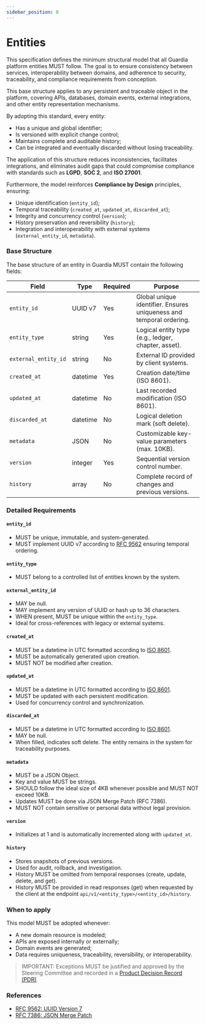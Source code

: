 ```yaml
---
sidebar_position: 0
---
```


# Entities

This specification defines the minimum structural model that all Guardia platform entities MUST follow. The goal is to ensure consistency between services, interoperability between domains, and adherence to security, traceability, and compliance requirements from conception.

This base structure applies to any persistent and traceable object in the platform, covering APIs, databases, domain events, external integrations, and other entity representation mechanisms.

By adopting this standard, every entity:
- Has a unique and global identifier;
- Is versioned with explicit change control;
- Maintains complete and auditable history;
- Can be integrated and eventually discarded without losing traceability.

The application of this structure reduces inconsistencies, facilitates integrations, and eliminates audit gaps that could compromise compliance with standards such as **LGPD**, **SOC 2**, and **ISO 27001**.

Furthermore, the model reinforces **Compliance by Design** principles, ensuring:
- Unique identification (`entity_id`);
- Temporal traceability (`created_at`, `updated_at`, `discarded_at`);
- Integrity and concurrency control (`version`);
- History preservation and reversibility (`history`);
- Integration and interoperability with external systems (`external_entity_id`, `metadata`).

### Base Structure

The base structure of an entity in Guardia MUST contain the following fields:

| Field                | Type         | Required | Purpose                                                                 |
|----------------------|--------------|----------|---------------------------------------------------------------------------|
| `entity_id`          | UUID v7      | Yes      | Global unique identifier. Ensures uniqueness and temporal ordering.       |
| `entity_type`        | string       | Yes      | Logical entity type (e.g., ledger, chapter, asset).                      |
| `external_entity_id` | string       | No       | External ID provided by client systems.                               |
| `created_at`         | datetime     | Yes      | Creation date/time (ISO 8601).                                          |
| `updated_at`         | datetime     | No       | Last recorded modification (ISO 8601).                                   |
| `discarded_at`       | datetime     | No       | Logical deletion mark (soft delete).                                   |
| `metadata`           | JSON         | No       | Customizable key-value parameters (max. 10KB).          |
| `version`            | integer      | Yes      | Sequential version control number.                                  |
| `history`            | array        | No       | Complete record of changes and previous versions.                     |

### Detailed Requirements

#### `entity_id`
- MUST be unique, immutable, and system-generated.
- MUST implement UUID v7 according to [RFC 9562](https://datatracker.ietf.org/doc/html/rfc9562#name-uuid-version-7) ensuring temporal ordering.

#### `entity_type`
- MUST belong to a controlled list of entities known by the system.

#### `external_entity_id`
- MAY be null.
- MAY implement any version of UUID or hash up to 36 characters.
- WHEN present, MUST be unique within the `entity_type`.
- Ideal for cross-references with legacy or external systems.

#### `created_at`
- MUST be a datetime in UTC formatted according to [ISO 8601](https://en.wikipedia.org/wiki/ISO_8601).
- MUST be automatically generated upon creation.
- MUST NOT be modified after creation.

#### `updated_at`
- MUST be a datetime in UTC formatted according to [ISO 8601](https://en.wikipedia.org/wiki/ISO_8601).
- MUST be updated with each persistent modification.
- Used for concurrency control and synchronization.

#### `discarded_at`
- MUST be a datetime in UTC formatted according to [ISO 8601](https://en.wikipedia.org/wiki/ISO_8601).
- MAY be null.
- When filled, indicates soft delete. The entity remains in the system for traceability purposes.

#### `metadata`
- MUST be a JSON Object.
- Key and value MUST be strings.
- SHOULD follow the ideal size of 4KB whenever possible and MUST NOT exceed 10KB.
- Updates MUST be done via JSON Merge Patch (RFC 7386).
- MUST NOT contain sensitive or personal data without legal provision.

#### `version`
- Initializes at 1 and is automatically incremented along with `updated_at`.

#### `history`
- Stores snapshots of previous versions.
- Used for audit, rollback, and investigation.
- History MUST be omitted from temporal responses (create, update, delete, and get).
- History MUST be provided in read responses (get) when requested by the client at the endpoint `api/v1/<entity_type>/<entity_id>/history`.

### When to apply

This model MUST be adopted whenever:
- A new domain resource is modeled;
- APIs are exposed internally or externally;
- Domain events are generated;
- Data requires uniqueness, traceability, reversibility, or interoperability.

> IMPORTANT: Exceptions MUST be justified and approved by the Steering Committee and recorded in a [Product Decision Record (PDR)](../community/governance/index.md#product-decision-records-pdr).

### References
- [RFC 9562: UUID Version 7](https://datatracker.ietf.org/doc/html/rfc9562)
- [RFC 7386: JSON Merge Patch](https://datatracker.ietf.org/doc/html/rfc7386)
